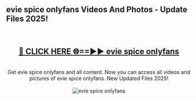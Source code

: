 <h2>evie spice onlyfans Videos And Photos - Update Files 2025!</h2>
<br>
<div align="center">
<h2><a href="https://linkcuts.com/hfmhzwbr" rel="nofollow">🔴 CLICK HERE 🌐==►► evie spice onlyfans</a></h2>
<br>
Get evie spice onlyfans and all content. Now you can access all videos and pictures of evie spice onlyfans. New Updated Files 2025!
<br>
<br>
<a href="https://linkcuts.com/hfmhzwbr" rel="nofollow" data-target="animated-image.originalLink"><img src="https://i.ibb.co.com/WyWwxjT/player-gif2.gif" alt="evie spice onlyfans" style="max-width: 100%; display: inline-block;" data-target="animated-image.originalImage"></a>
</div>
<br>